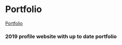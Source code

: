 # Portfolio

[Portfolio](https://mmusil2.github.io/Portfolio/)

### 2019 profile website with up to date portfolio
